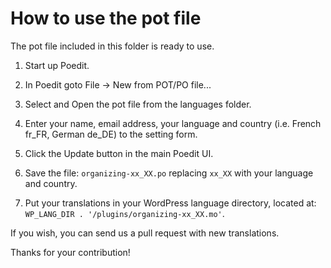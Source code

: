 # How to use the pot file

The pot file included in this folder is ready to use.

1. Start up Poedit.

1. In Poedit goto File -> New from POT/PO file...

1. Select and Open the pot file from the languages folder.

1. Enter your name, email address, your language and country (i.e. French fr_FR, German de_DE) to the setting form.

1. Click the Update button in the main Poedit UI.

1. Save the file: `organizing-xx_XX.po` replacing `xx_XX` with your language and country.

1. Put your translations in your WordPress language directory, located at: `WP_LANG_DIR . '/plugins/organizing-xx_XX.mo'`.

If you wish, you can send us a pull request with new translations.

Thanks for your contribution!

